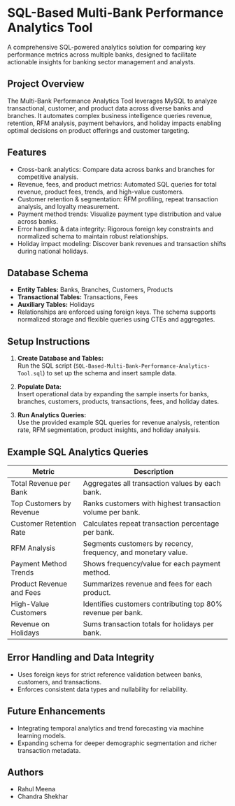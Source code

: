 # SQL-Based Multi-Bank Performance Analytics Tool

A comprehensive SQL-powered analytics solution for comparing key performance metrics across multiple banks, designed to facilitate actionable insights for banking sector management and analysts.

## Project Overview

The Multi-Bank Performance Analytics Tool leverages MySQL to analyze transactional, customer, and product data across diverse banks and branches. It automates complex business intelligence queries revenue, retention, RFM analysis, payment behaviors, and holiday impacts enabling optimal decisions on product offerings and customer targeting.

## Features

- Cross-bank analytics: Compare data across banks and branches for competitive analysis.
- Revenue, fees, and product metrics: Automated SQL queries for total revenue, product fees, trends, and high-value customers.
- Customer retention & segmentation: RFM profiling, repeat transaction analysis, and loyalty measurement.
- Payment method trends: Visualize payment type distribution and value across banks.
- Error handling & data integrity: Rigorous foreign key constraints and normalized schema to maintain robust relationships.
- Holiday impact modeling: Discover bank revenues and transaction shifts during national holidays.

## Database Schema

- **Entity Tables:** Banks, Branches, Customers, Products  
- **Transactional Tables:** Transactions, Fees  
- **Auxiliary Tables:** Holidays  
- Relationships are enforced using foreign keys. The schema supports normalized storage and flexible queries using CTEs and aggregates.

## Setup Instructions

1. **Create Database and Tables:**  
   Run the SQL script (`SQL-Based-Multi-Bank-Performance-Analytics-Tool.sql`) to set up the schema and insert sample data.

2. **Populate Data:**  
   Insert operational data by expanding the sample inserts for banks, branches, customers, products, transactions, fees, and holiday dates.

3. **Run Analytics Queries:**  
   Use the provided example SQL queries for revenue analysis, retention rate, RFM segmentation, product insights, and holiday analysis.

## Example SQL Analytics Queries

| Metric                        | Description                                                       |
|-------------------------------|-------------------------------------------------------------------|
| Total Revenue per Bank        | Aggregates all transaction values by each bank.                   |
| Top Customers by Revenue      | Ranks customers with highest transaction volume per bank.         |
| Customer Retention Rate       | Calculates repeat transaction percentage per bank.                |
| RFM Analysis                  | Segments customers by recency, frequency, and monetary value.     |
| Payment Method Trends         | Shows frequency/value for each payment method.                    |
| Product Revenue and Fees      | Summarizes revenue and fees for each product.                     |
| High-Value Customers          | Identifies customers contributing top 80% revenue per bank.       |
| Revenue on Holidays           | Sums transaction totals for holidays per bank.                    |

## Error Handling and Data Integrity

- Uses foreign keys for strict reference validation between banks, customers, and transactions.
- Enforces consistent data types and nullability for reliability.

## Future Enhancements

- Integrating temporal analytics and trend forecasting via machine learning models.
- Expanding schema for deeper demographic segmentation and richer transaction metadata.

## Authors

- Rahul Meena
- Chandra Shekhar
